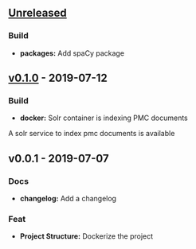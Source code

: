 <a name="unreleased"></a>
## [Unreleased]

### Build
- **packages:** Add spaCy package


<a name="v0.1.0"></a>
## [v0.1.0] - 2019-07-12
### Build
- **docker:** Solr container is indexing PMC documents

A solr service to index pmc documents is available

<a name="v0.0.1"></a>
## v0.0.1 - 2019-07-07
### Docs
- **changelog:** Add a changelog

### Feat
- **Project Structure:** Dockerize the project

[Unreleased]: https://github.com/datasci4health-incubator/harena-asm/compare/v0.1.0...HEAD
[v0.1.0]: https://github.com/datasci4health-incubator/harena-asm/compare/v0.0.1...v0.1.0
